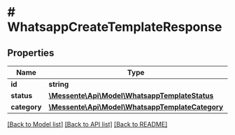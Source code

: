 # # WhatsappCreateTemplateResponse

## Properties

Name | Type | Description | Notes
------------ | ------------- | ------------- | -------------
**id** | **string** | Template ID |
**status** | [**\Messente\Api\Model\WhatsappTemplateStatus**](WhatsappTemplateStatus.md) |  |
**category** | [**\Messente\Api\Model\WhatsappTemplateCategory**](WhatsappTemplateCategory.md) |  |

[[Back to Model list]](../../README.md#models) [[Back to API list]](../../README.md#endpoints) [[Back to README]](../../README.md)
